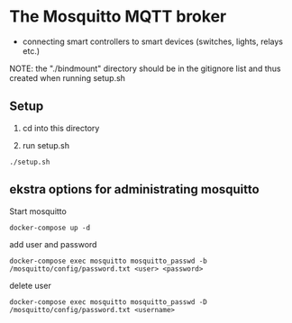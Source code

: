 # The Mosquitto MQTT broker
* connecting smart controllers to smart devices (switches, lights, relays etc.)

NOTE: the "./bindmount" directory should be in the gitignore list and thus
created when running setup.sh

## Setup
1. cd into this directory

2. run setup.sh
```
./setup.sh
```

## ekstra options for administrating mosquitto
Start mosquitto
```
docker-compose up -d
```

add user and password
```
docker-compose exec mosquitto mosquitto_passwd -b /mosquitto/config/password.txt <user> <password>
```

delete user
```
docker-compose exec mosquitto mosquitto_passwd -D /mosquitto/config/password.txt <username>
```
